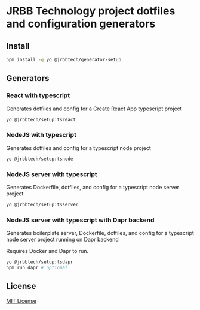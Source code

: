# JRBB Technology project dotfiles and configuration generators

## Install

```bash
npm install -g yo @jrbbtech/generator-setup
```

## Generators

### React with typescript

Generates dotfiles and config for a Create React App typescript project

```bash
yo @jrbbtech/setup:tsreact
```

### NodeJS with typescript

Generates dotfiles and config for a typescript node project

```bash
yo @jrbbtech/setup:tsnode
```

### NodeJS server with typescript

Generates Dockerfile, dotfiles, and config for a typescript node server project

```bash
yo @jrbbtech/setup:tsserver
```

### NodeJS server with typescript with Dapr backend

Generates boilerplate server, Dockerfile, dotfiles, and config for a typescript
node server project running on Dapr backend

Requires Docker and Dapr to run.

```bash
yo @jrbbtech/setup:tsdapr
npm run dapr # optional
```

## License

[MIT License](./LICENSE)
